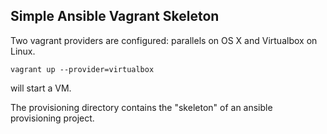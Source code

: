 ## Simple Ansible Vagrant Skeleton ##

Two vagrant providers are configured: parallels on OS X and Virtualbox on Linux.

```shell
vagrant up --provider=virtualbox
```
will start a VM.

The provisioning directory contains the "skeleton" of an ansible provisioning project.
